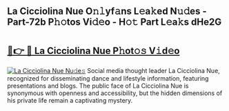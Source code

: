 ## La Cicciolina Nue O𝚗𝚕yf𝚊ns L𝚎a𝚔ed N𝚞𝚍es - Part-72b P𝚑𝚘tos Vi𝚍𝚎o - H𝚘𝚝 Part L𝚎a𝚔s dHe2G

# <h2><a href="http://kf8ijr.oniu.top/?m=La+Cicciolina+Nue">🔗👉 🔴 La Cicciolina Nue P𝚑ot𝚘𝚜 V𝚒d𝚎o</a></h2>

[![La Cicciolina Nue Nu𝚍e𝚜](https://i.imgur.com/0qMVB7G.gif)](http://kf8ijr.oniu.top/?m=La+Cicciolina+Nue)
Social media thought leader La Cicciolina Nue, recognized for disseminating dance and lifestyle information, featuring presentations and blogs. The public face of La Cicciolina Nue is synonymous with openness and accessibility, but the hidden dimensions of his private life remain a captivating mystery.  
